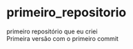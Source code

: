 # primeiro_repositorio
 primeiro repositório que eu criei
 <br>
 Primeira versão com o primeiro commit
